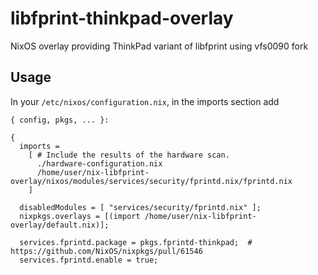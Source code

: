 # libfprint-thinkpad-overlay
NixOS overlay providing ThinkPad variant of libfprint using vfs0090 fork

## Usage

In your `/etc/nixos/configuration.nix`, in the imports section add
```
{ config, pkgs, ... }:

{
  imports =
    [ # Include the results of the hardware scan.
      ./hardware-configuration.nix
      /home/user/nix-libfprint-overlay/nixos/modules/services/security/fprintd.nix/fprintd.nix
    ]

  disabledModules = [ "services/security/fprintd.nix" ];
  nixpkgs.overlays = [(import /home/user/nix-libfprint-overlay/default.nix)];

  services.fprintd.package = pkgs.fprintd-thinkpad;  # https://github.com/NixOS/nixpkgs/pull/61546
  services.fprintd.enable = true;
```
